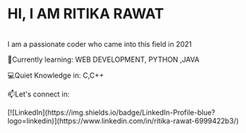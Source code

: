# **HI, I AM RITIKA RAWAT**
<br>
I am a passionate coder who came into this field in 2021
<p>&#x1F331;Currently learning: WEB DEVELOPMENT, PYTHON ,JAVA</p>
<p>&#x1F4BB;Quiet Knowledge in: C,C++</p>
<p>&#x1F4EB;Let's connect in:</p> 
[![LinkedIn](https://img.shields.io/badge/LinkedIn-Profile-blue?logo=linkedin)](https://www.linkedin.com/in/ritika-rawat-6999422b3/)

